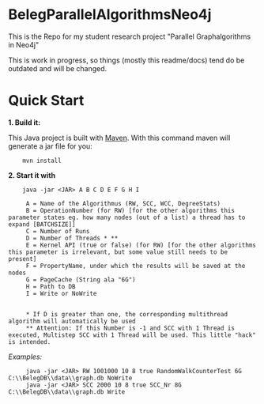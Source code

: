 # BelegParallelAlgorithmsNeo4j

This is the Repo for my student research project  "Parallel Graphalgorithms in Neo4j"

This is work in progress, so things (mostly this readme/docs) tend do be outdated and will be changed.

# Quick Start

**1. Build it:**

This Java project is built with [Maven](http://maven.apache.org).
With this command maven will generate a jar file for you:

        mvn install

**2. Start it with**

        java -jar <JAR> A B C D E F G H I 
        
         A = Name of the Algorithmus (RW, SCC, WCC, DegreeStats)
         B = OperationNumber (for RW) [for the other algorithms this parameter states eg. how many nodes (out of a list) a thread has to expand [BATCHSIZE]]
         C = Number of Runs
         D = Number of Threads * **
         E = Kernel API (true or false) (for RW) [for the other algorithms this parameter is irrelevant, but some value still needs to be present]
         F = PropertyName, under which the results will be saved at the nodes
         G = PageCache (String ala "6G")
         H = Path to DB
         I = Write or NoWrite
         
         
         * If D is greater than one, the corresponding multithread algorithm will automatically be used 
         ** Attention: If this Number is -1 and SCC with 1 Thread is executed, Multistep SCC with 1 Thread will be used. This little "hack" is intended.
         
*Examples:*
           
         java -jar <JAR> RW 1001000 10 8 true RandomWalkCounterTest 6G C:\\BelegDB\\data\\graph.db NoWrite
         java -jar <JAR> SCC 2000 10 8 true SCC_Nr 8G C:\\BelegDB\\data\\graph.db Write
         